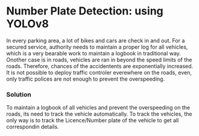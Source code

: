
# **Number Plate Detection: using YOLOv8**

In every parking area, a lot of bikes and cars are check in and out. For a secured service, authority needs to maintain a proper log for all vehicles, which is a very bearable work to maintain a logbook in traditional way. Onother case is in roads, vehicles are ran in beyond the speed limits of the roads. Therefore, chances of the accidentents are exponentially increased. It is not possible to deploy traffic controler everewhere on the roads, even, only traffic polices are not enough to prevent the overspeeding. 

### Solution

To maintain a logbook of all vehicles and prevent the overspeeding on the roads, its need to track the vehicle automatically. To track the vehicles, the only way is to track the Licence/Number plate of the vehicle to get all correspondin details.

